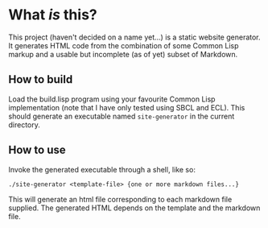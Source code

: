 # What *is* this?

This project (haven't decided on a name yet...) is a static website generator.
It generates HTML code from the combination of some Common Lisp markup
and a usable but incomplete (as of yet) subset of Markdown.

## How to build
Load the build.lisp program using your favourite Common Lisp implementation
(note that I have only tested using SBCL and ECL). This should generate an
executable named `site-generator` in the current directory.

## How to use
Invoke the generated executable through a shell, like so:

`./site-generator <template-file> {one or more markdown files...}`

This will generate an html file corresponding to each markdown file supplied.
The generated HTML depends on the template and the markdown file.
